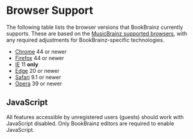 # Browser Support

<link rel="stylesheet" href="https://maxcdn.bootstrapcdn.com/font-awesome/4.7.0/css/font-awesome.min.css">

The following table lists the browser versions that BookBrainz currently
supports. These are based on the [MusicBrainz supported browsers][mbbrowsers], with any
required adjustments for BookBrainz-specific technologies.

<ul class="fa-ul">
  <li>
    <span class="fa-li fa fa-chrome" title="Google Chrome"></span>
    <a href="https://en.wikipedia.org/wiki/Google_Chrome">Chrome</a> 44 or newer
  </li>
  <li>
    <span class="fa-li fa fa-firefox" title="Mozilla Firefox"></span>
    <a href="https://en.wikipedia.org/wiki/Firefox">Firefox</a> 44 or newer
  </li>
  <li>
    <span class="fa-li fa fa-internet-explorer" title="Microsoft Internet Explorer"></span>
    <a href="https://en.wikipedia.org/wiki/Internet_Explorer">IE</a> 11 <strong>only</strong>
  </li>
  <li>
    <span class="fa-li fa fa-edge" title="Microsoft Edge"></span>
    <a href="https://en.wikipedia.org/wiki/Microsoft_Edge">Edge</a> 20 or newer
  </li>
  <li>
    <span class="fa-li fa fa-safari" title="Apple Safari"></span>
    <a href="https://en.wikipedia.org/wiki/Safari_(web_browser)">Safari</a> 9.1 or newer
  </li>
  <li>
    <span class="fa-li fa fa-opera" title="Opera"></span>
    <a href="https://en.wikipedia.org/wiki/Opera_(web_browser)">Opera</a> 39 or newer
  </li>
</ul>

## JavaScript
All features accessible by unregistered users (guests) should work with
JavaScript disabled. Only BookBrainz editors are required to enable JavaScript.

[mbbrowsers]: https://musicbrainz.org/doc/Development/Supported_browsers
